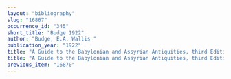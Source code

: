 ```yaml
---
layout: "bibliography"
slug: "16867"
occurrence_id: "345"
short_title: "Budge 1922"
author: "Budge, E.A. Wallis "
publication_year: "1922"
title: "A Guide to the Babylonian and Assyrian Antiquities, third Edition"
title: "A Guide to the Babylonian and Assyrian Antiquities, third Edition"
previous_item: "16870"
---
```

